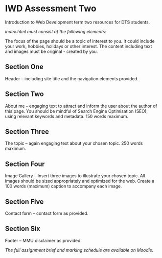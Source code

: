 # IWD Assessment Two
Introduction to Web Development term two resources for DTS students.

*index.html must consist of the following elements:*

The focus of the page should be a topic of interest to you. It could include your work, hobbies, holidays or other interest. The content including text and images must be original - created by you.

## Section One
Header – including site title and the navigation elements provided.

## Section Two
About me – engaging text to attract and inform the user about the author of this page. You should be mindful of Search Engine Optimisation (SEO), using relevant keywords and metadata. 150 words maximum.

## Section Three
The topic – again engaging text about your chosen topic. 250 words maximum.

## Section Four
Image Gallery – Insert three images to illustrate your chosen topic. 
All images should be sized appropriately and optimized for the web.
Create a 100 words (maximum) caption to accompany each image.

## Section Five
Contact form – contact form as provided.

## Section Six
Footer – MMU disclaimer as provided.

*The full assignment brief and marking schedule are available on Moodle.*
